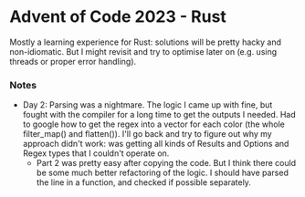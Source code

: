 # Advent of Code 2023 - Rust

Mostly a learning experience for Rust: solutions will be pretty hacky and non-idiomatic. But I might revisit and try to optimise later on (e.g. using threads or proper error handling).

### Notes
- Day 2: Parsing was a nightmare. The logic I came up with fine, but fought with the compiler for a long time to get the outputs I needed. Had to google how to get the regex into a vector for each color (the whole filter_map() and flatten()). I'll go back and try to figure out why my approach didn't work: was getting all kinds of Results and Options and Regex types that I couldn't operate on.
  - Part 2 was pretty easy after copying the code. But I think there could be some much better refactoring of the logic. I should have parsed the line in a function, and checked if possible separately.
